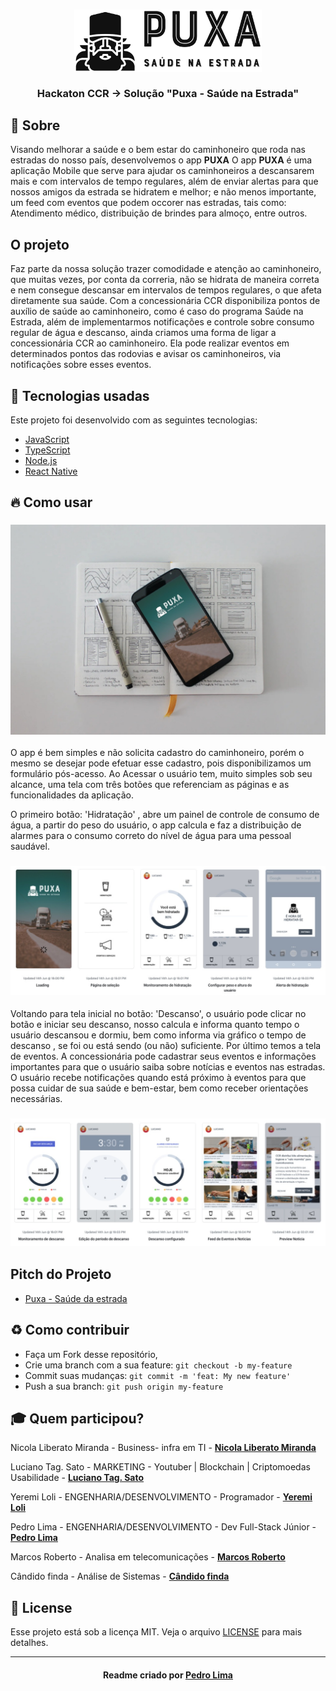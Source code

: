 <h3 align="center">
    <img alt="Logo" title="logo" width="300px" src="./img/logo.jpeg">
    <br><br>
    <b>Hackaton CCR  -> Solução "Puxa - Saúde na Estrada"</b> 
</h3>

## :bookmark: Sobre
Visando melhorar a saúde e o bem estar do caminhoneiro que roda nas estradas do nosso país, desenvolvemos o app <strong>PUXA</strong>
O app <strong>PUXA</strong> é uma aplicação Mobile que serve para ajudar os caminhoneiros a descansarem mais e com intervalos de tempo regulares, além de enviar alertas para que nossos amigos da estrada se hidratem e melhor; e não menos importante, um feed com eventos que podem occorer nas estradas, tais como: Atendimento médico, distribuição de brindes para almoço, entre outros.

## O projeto

Faz parte da nossa solução trazer comodidade e atenção ao caminhoneiro, que muitas vezes, por conta da correria, não se hidrata de maneira correta e nem consegue descansar em intervalos de tempos regulares, o que afeta diretamente sua saúde. 
Com a concessionária CCR disponibiliza pontos de auxílio de saúde ao caminhoneiro, como é caso do programa Saúde na Estrada, além de implementarmos notificações e controle sobre consumo regular de água e descanso, ainda criamos uma forma de ligar a concessionária CCR ao caminhoneiro. Ela pode realizar eventos em determinados pontos das rodovias e avisar os caminhoneiros, via notificações sobre esses eventos.

## 🚀 Tecnologias usadas

Este projeto foi desenvolvido com as seguintes tecnologias:
- [JavaScript](https://developer.mozilla.org/pt-BR/docs/Aprender/JavaScript)
- [TypeScript](https://www.typescriptlang.org/)
- [Node.js](https://nodejs.org/en/)
- [React Native](https://reactnative.dev/)

<a id="como-usar"></a>

## :fire: Como usar

<h3 align="center">
    <img alt="Logo" title="logo" src="./img/cel-doc.jpeg">
</h3>

O app é bem simples e não solicita cadastro do caminhoneiro, porém o mesmo se desejar pode efetuar esse cadastro, pois disponibilizamos um formulário pós-acesso. Ao Acessar o usuário tem, muito simples sob seu alcance, uma tela com três botões que referenciam as páginas e as funcionalidades da aplicação.

O primeiro botão: 'Hidratação' , abre um painel de controle de consumo de água, a partir do peso do usuário, o app calcula e faz a distribuição de alarmes para o consumo correto do nível de água para uma pessoal saudável. 

<h3 align="center">
    <img alt="Telas de cadastro e funcionalidade de hidratação" title="logo" width="" src="./img/splash1.jpeg">
</h3>

Voltando para tela inicial no botão: 'Descanso', o usuário pode clicar no botão e iniciar seu descanso, nosso calcula e informa quanto tempo o usuário descansou e dormiu, bem como informa via gráfico o tempo de descanso , se foi ou está sendo (ou não) suficiente.
Por último temos a tela de eventos. A concessionária pode cadastrar seus eventos e informações importantes para que o usuário saiba sobre notícias e eventos nas estradas. O usuário recebe notificações quando está próximo à eventos para que possa cuidar de sua saúde e bem-estar, bem como receber orientações necessárias.

<h3 align="center">
    <img alt="Telas de funcionalidades de descanso e feed de eventos" title="logo" width="" src="./img/splash.jpeg">
</h3>

## Pitch do Projeto

- [Puxa - Saúde da estrada]("https://www.youtube.com/watch?v=05NilaQ_Wk0")

## :recycle: Como contribuir

- Faça um Fork desse repositório,
- Crie uma branch com a sua feature: `git checkout -b my-feature`
- Commit suas mudanças: `git commit -m 'feat: My new feature'`
- Push a sua branch: `git push origin my-feature`

## :mortar_board: Quem participou?

Nicola Liberato Miranda - Business- infra em TI -  **[Nicola Liberato Miranda](https://github.com/nicolaabre)**

Luciano Tag. Sato - MARKETING - Youtuber | Blockchain | Criptomoedas Usabilidade -  **[Luciano Tag. Sato](https://github.com/sato888)**

Yeremi Loli - ENGENHARIA/DESENVOLVIMENTO - Programador -  **[Yeremi Loli](https://github.com/yeremi)**

Pedro Lima - ENGENHARIA/DESENVOLVIMENTO - Dev Full-Stack Júnior -  **[Pedro Lima](https://github.com/lima-pedro)**

Marcos Roberto - Analisa em telecomunicações -  **[Marcos Roberto](https://github.com/marcosanaka)**

Cândido finda - Análise de Sistemas -  **[Cândido finda](https://github.com/marcosanaka)**

## :memo: License

Esse projeto está sob a licença MIT. Veja o arquivo [LICENSE](LICENSE.md) para mais detalhes.

---

<h4 align="center">
    Readme criado por <a href="https://www.linkedin.com/in/pedro-lima-832514195/" target="_blank">Pedro Lima</a>
</h4>